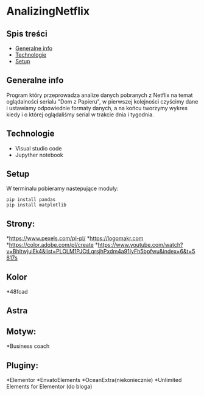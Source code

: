 ﻿# AnalizingNetflix

## Spis treści
* [Generalne info](#generalne-info)
* [Technologie](#technologie)
* [Setup](#setup)

## Generalne info 
Program który przeprowadza analize danych pobranych z Netflix na temat oglądalności serialu "Dom z Papieru", w pierwszej kolejności czyścimy dane i ustawiamy odpowiednie formaty danych, a na końcu tworzymy wykres  kiedy i o której oglądaliśmy serial w trakcie dnia i tygodnia.

## Technologie
* Visual studio code
* Jupyther notebook

## Setup

W terminalu pobieramy nastepujące moduły:

```
pip install pandas
pip install matplotlib
```


## Strony:
*https://www.pexels.com/pl-pl/
*https://logomakr.com
*https://color.adobe.com/pl/create
*https://www.youtube.com/watch?v=BhltwjuiEk4&list=PLOLM1PJCtLqrsjhPxdm4a91IyFh5bpfwu&index=6&t=5817s

## Kolor
*48fcad


## Astra

## Motyw:
*Business coach

## Pluginy:
*Elementor
*EnvatoElements
*OceanExtra(niekoniecznie)
*Unlimited Elements for Elementor (do bloga)


